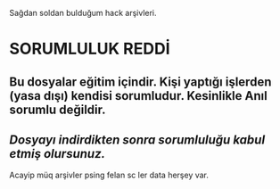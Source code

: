 Sağdan soldan bulduğum hack arşivleri. 

# **SORUMLULUK REDDİ**
**Bu dosyalar eğitim içindir. Kişi yaptığı işlerden (yasa dışı) kendisi sorumludur.**
Kesinlikle Anıl sorumlu değildir.
---
*Dosyayı indirdikten sonra sorumluluğu kabul etmiş olursunuz.*
---
Acayip müq arşivler psing felan sc ler data herşey var.
